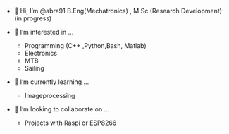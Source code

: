 - 👋 Hi, I’m @abra91
B.Eng(Mechatronics) ,  M.Sc (Research Development)(in progress)
- 👀 I’m interested in ...
  * Programming (C++ ,Python,Bash, Matlab)
  * Electronics
  * MTB
  * Sailing
- 🌱 I’m currently learning ...
  * Imageprocessing
  
- 💞️ I’m looking to collaborate on ...
  * Projects with Raspi or ESP8266
 
  
<!---
abra91/abra91 is a ✨ special ✨ repository because its `README.md` (this file) appears on your GitHub profile.
You can click the Preview link to take a look at your changes.
--->
